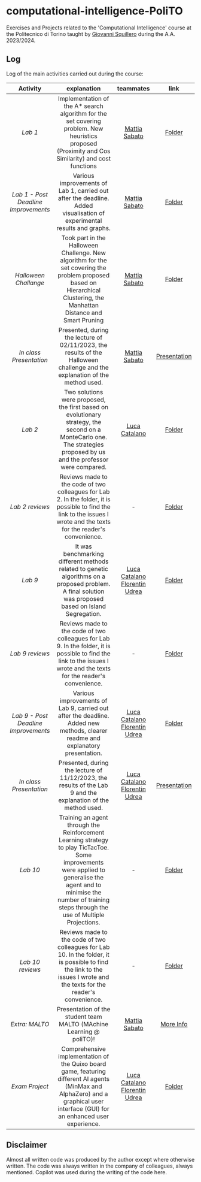 # computational-intelligence-PoliTO
Exercises and Projects related to the 'Computational Intelligence' course at the Politecnico di Torino taught by [Giovanni Squillero](https://github.com/squillero) during the A.A. 2023/2024.

## Log
Log of the main activities carried out during the course: 

|               **Activity**              |                                                                            **explanation**                                                                            |              **teammates**              |                                                                       **link**                                                                       |
|:--------------------------------------------:|:--------------------------------------------------------------------------------------------------------------------------------------------------------------------------:|:--------------------------------------------:|:---------------------------------------------------------------------------------------------------------------------------------------------------------:|
|                *Lab 1*                |             Implementation of the A* search  algorithm for the set covering problem. New heuristics proposed (Proximity and Cos Similarity) and cost functions             | [Mattia Sabato](https://github.com/Mattizza) |                    [Folder](https://github.com/ClaudioSavelli/computational-intelligence-PoliTO/tree/main/Laboratory%20Activities/Lab1)                   |
| *Lab 1 - Post  Deadline Improvements* |                           Various improvements of Lab 1, carried out after the deadline.  Added visualisation of experimental results and graphs.                          | [Mattia Sabato](https://github.com/Mattizza) | [Folder](https://github.com/ClaudioSavelli/computational-intelligence-PoliTO/tree/main/Laboratory%20Activities/Lab1%20-%20post%20deadline%20improvements) |
|         *Halloween Challange*         | Took part in the Halloween Challenge. New  algorithm for the set covering the problem proposed based on Hierarchical Clustering,  the Manhattan Distance and Smart Pruning | [Mattia Sabato](https://github.com/Mattizza) |             [Folder]( https://github.com/ClaudioSavelli/computational-intelligence-PoliTO/tree/main/Other%20Activities/Halloween%20Challange)             |
|        *In class Presentation*        |                       Presented, during the lecture of 02/11/2023,  the results of the Halloween challenge and  the explanation of the method used.                        | [Mattia Sabato](https://github.com/Mattizza) |              [Presentation](https://github.com/ClaudioSavelli/computational-intelligence-PoliTO/tree/main/Other%20Activities/Halloween%20Challange)             |
|               *Lab 2*              |                                                                                 Two solutions were proposed, the first based on evolutionary strategy, the second on a MonteCarlo one. The strategies proposed by us and the professor were compared.                                                                                |                   [Luca Catalano](https://github.com/LucaCatalano13)                  |                                                                            [Folder](https://github.com/ClaudioSavelli/computational-intelligence-PoliTO/tree/main/Laboratory%20Activities/Lab2)                                                                           |
|               *Lab 2 reviews*              |                                                                                 Reviews made to the code of two colleagues for Lab 2. In the folder, it is possible to find the link to the issues I wrote and the texts for the reader's convenience.                                                                                |                   -                  |                                                                            [Folder](https://github.com/ClaudioSavelli/computational-intelligence-PoliTO/tree/main/Other%20Activities/Reviews/Lab2%20reviews)                                                                               |
|               *Lab 9*              |                                                                                 It was benchmarking different methods related to genetic algorithms on a proposed problem. A final solution was proposed based on Island Segregation.                                                                                |                   [Luca Catalano](https://github.com/LucaCatalano13) [Florentin Udrea](https://github.com/florentin1304)                  |                                                                            [Folder](https://github.com/ClaudioSavelli/computational-intelligence-PoliTO/tree/main/Laboratory%20Activities/Lab9)  
|               *Lab 9 reviews*              |                                                                                 Reviews made to the code of two colleagues for Lab 9. In the folder, it is possible to find the link to the issues I wrote and the texts for the reader's convenience.                                                                                |                   -                  |                                                                            [Folder](https://github.com/ClaudioSavelli/computational-intelligence-PoliTO/tree/main/Other%20Activities/Reviews/Lab9%20reviews)          
| *Lab 9 - Post  Deadline Improvements* |                           Various improvements of Lab 9, carried out after the deadline.  Added new methods, clearer readme and explanatory presentation.                          | [Luca Catalano](https://github.com/LucaCatalano13) [Florentin Udrea](https://github.com/florentin1304) | [Folder](https://github.com/ClaudioSavelli/computational-intelligence-PoliTO/tree/main/Laboratory%20Activities/Lab9%20-%20post%20deadline%20improvements) |      
|        *In class Presentation*        |                       Presented, during the lecture of 11/12/2023,  the results of the Lab 9 and  the explanation of the method used.                        | [Luca Catalano](https://github.com/LucaCatalano13) [Florentin Udrea](https://github.com/florentin1304) |              [Presentation](https://github.com/ClaudioSavelli/computational-intelligence-PoliTO/tree/main/Laboratory%20Activities/Lab9%20-%20post%20deadline%20improvements/Presentation)             |                                                
*Lab 10*              |                                                                                 Training an agent through the Reinforcement Learning strategy to play TicTacToe. Some improvements were applied to generalise the agent and to minimise the number of training steps through the use of Multiple Projections.                                                                                |                   -                  |                                                                            [Folder](https://github.com/ClaudioSavelli/computational-intelligence-PoliTO/tree/main/Laboratory%20Activities/Lab10) 
|               *Lab 10 reviews*              |                                                                                 Reviews made to the code of two colleagues for Lab 10. In the folder, it is possible to find the link to the issues I wrote and the texts for the reader's convenience.                                                                                |                   -                  |                                                                            [Folder](https://github.com/ClaudioSavelli/computational-intelligence-PoliTO/tree/main/Other%20Activities/Reviews/Lab10%20reviews)
*Extra: MALTO*              |                                                                                 Presentation of the student team MALTO (MAchine Learning @ poliTO)!                                                                                |                   [Mattia Sabato](https://github.com/Mattizza)                  |                                                                            [More Info](https://linktr.ee/polimalto) 
*Exam Project*              |                                                                                 Comprehensive implementation of the Quixo board game, featuring different AI agents (MinMax and AlphaZero) and a graphical user interface (GUI) for an enhanced user experience.                                                             |                   [Luca Catalano](https://github.com/LucaCatalano13) [Florentin Udrea](https://github.com/florentin1304)                  |                                                                            [Folder](https://github.com/ClaudioSavelli/computational-intelligence-PoliTO/tree/main/Exam%20Project) 

## Disclaimer 

Almost all written code was produced by the author except where otherwise written. The code was always written in the company of colleagues, always mentioned. Copilot was used during the writing of the code here. 